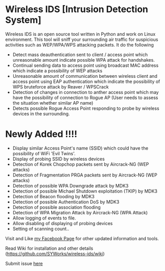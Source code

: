 Wireless IDS [Intrusion Detection System] 
=========================================

Wireless IDS is an open source tool written in Python and work on Linux environment. This tool will sniff your surrounding air traffic for suspicious activities such as WEP/WPA/WPS attacking packets. It do the following
* Detect mass deauthentication sent to client / access point which unreasonable amount indicate possible WPA attack for handshakes.
* Continual sending data to access point using broadcast MAC address which indicate a possibility of WEP attacks
* Unreasonable amount of communication between wireless client and access point using EAP authentication which indicate the possibility of WPS bruteforce attack by Reaver / WPSCrack
* Detection of changes in connection to anther access point which may have the possibility of connection to Rogue AP (User needs to assess the situation whether similar AP name)
* Detects possible Rogue Access Point responding to probe by wireless devices in the surrounding.

Newly Added !!!!
======================
* Display similar Access Point's name (SSID) which could have the possibility of WiFi 'Evil Twins'.
* Display of probing SSID by wireless devices
* Detection of Korek Chopchop packets sent by Aircrack-NG (WEP attacks)
* Detection of Fragmentation PRGA packets sent by Aircrack-NG (WEP attacks)
* Detection of possible WPA Downgrade attack by MDK3
* Detection of possible Michael Shutdown exploitation (TKIP) by MDK3
* Detection of Beacon flooding by MDK3
* Detection of possible Authentication DoS by MDK3
* Detection of possible association flooding
* Detection of WPA Migration Attack by Aircrack-NG (WPA Attack)
* Allow logging of events to file.
* Allow disabling of displaying of probing devices
* Setting of scanning count..

<!-- GitAds-Verify: 3IZ6T4REUWW8EYBWVIK9CMIVPN9CZBVE -->
Visit and Like [my Facebook Page](https://www.facebook.com/syworks) for other updated information and tools.

Read Wiki for installation and other details (https://github.com/SYWorks/wireless-ids/wiki)

Submit issue [here](https://github.com/SYWorks/wireless-ids/issues)
